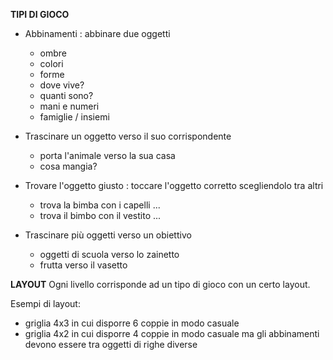 **TIPI DI GIOCO**

- Abbinamenti : abbinare due oggetti
    - ombre
    - colori
    - forme
    - dove vive?
    - quanti sono?
    - mani e numeri
    - famiglie / insiemi

- Trascinare un oggetto verso il suo corrispondente
    - porta l'animale verso la sua casa
    - cosa mangia?

- Trovare l'oggetto giusto : toccare l'oggetto corretto scegliendolo tra altri
    - trova la bimba con i capelli ...
    - trova il bimbo con il vestito ...

- Trascinare più oggetti verso un obiettivo
    - oggetti di scuola verso lo zainetto
    - frutta verso il vasetto


**LAYOUT**
Ogni livello corrisponde ad un tipo di gioco con un certo layout.

Esempi di layout:
- griglia 4x3 in cui disporre 6 coppie in modo casuale
- griglia 4x2 in cui disporre 4 coppie in modo casuale ma gli abbinamenti devono essere tra oggetti di righe diverse



